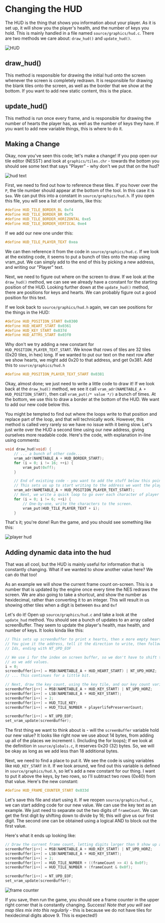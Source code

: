 # Changing the HUD

The HUD is the thing that shows you information about your player. As it is set up, it will
show you the player's health, and the number of keys you hold. This is mainly handled in a 
file named `source/graphics/hud.c`. There are two methods we care about: `draw_hud()` and
`update_hud()`.

![HUD](../images/hud_before.png) 

## draw_hud()

This method is responsible for drawing the initial hud onto the screen whenever the screen
is completely redrawn. It is responsible for drawing the blank tiles onto the screen, as
well as the border that we show at the bottom. If you want to add new static content, this
is the place.

## update_hud()

This method is run once every frame, and is responsible for drawing the number of hearts
the player has, as well as the number of keys they have. If you want to add new variable
things, this is where to do it. 

## Making a Change

Okay, now you've seen this code; let's make a change! If you pop open our tile editor
(NESST) and look at `graphics/tiles.chr` - towards the bottom you should see some text
that says "Player" - why don't we put that on the hud?

![hud text](../images/nesst_player_text.png)

First, we need to find out how to reference these tiles. If you hover over the `P`, the
tile number should appear at the bottom of the tool. In this case it is `$ea`. We can
put this into a constant in `source/graphics/hud.h`. If you open this file, you will 
see a list of constants, like this:

```c
#define HUD_TILE_BORDER_BL 0xf4
#define HUD_TILE_BORDER_BR 0xf5
#define HUD_TILE_BORDER_HORIZONTAL 0xe5
#define HUD_TILE_BORDER_VERTICAL 0xe4
```

If we add our new one under this:
```c 
#define HUD_TILE_PLAYER_TEXT 0xea
```

We can then reference it from the code in `source/graphics/hud.c`. If we look at the
existing code, it seems to put a bunch of tiles onto the map using vram_put. We can
simply add to the end of this by picking a new address, and writing our "Player" text.

Next, we need to figure out where on the screen to draw. If we look at the `draw_hud()`
method, we can see we already have a constant for the starting position of the HUD. Looking
further down at the `update_hud()` method, there are positions for keys and hearts. We can 
probably figure out a good position for this text.

If we look back to `source/graphics/hud.h` again, we can see positions for the things in the HUD:
```c
#define HUD_POSITION_START 0x0300
#define HUD_HEART_START 0x0361
#define HUD_KEY_START 0x037d
#define HUD_ATTRS_START 0x03f0
```

Why don't we try adding a new constant for `HUD_POSITION_PLAYER_TEXT_START`. We know that rows
of tiles are 32 tiles (0x20 tiles, in hex) long. If we wanted to put our text on the next row
after we show hearts, we might add 0x20 to that address, and get 0x381. Add this to 
`source/graphics/hud.h`
```c
#define HUD_POSITION_PLAYER_TEXT_START 0x0381
```

Okay, almost done; we just need to write a little code to draw it! If we look back at the 
`draw_hud()` method, we see it call `vram_adr(NAMETABLE_A + HUD_POSITION_START)`, then call
`vram_put(/* value */)` a bunch of times. At the bottom, we use this to draw a border at the bottom
of the HUD. We want to add our new code below this.

You might be tempted to find out where the loops write to that position and replace part of the loop, 
and that will technically work. However, this method is called very rarely so we have no issue with
it being slow. Let's just write over the HUD a second time using our new address, giving ourselves
more readable code. Here's the code, with explanation in-line using comments: 

```c
void draw_hud(void) {
    // ... a bunch of other code...
    vram_adr(NAMETABLE_A + HUD_BORDER_START);
    for (i = 0; i != 16; ++i) {
        vram_put(0xff);
    }

    // End of existing code - you want to add the stuff below this point!
    // This sets us up to start writing to the address we want the player text at.
    vram_adr(NAMETABLE_A + HUD_POSITION_PLAYER_TEXT_START);
    // Next, we write a quick loop to go over each character of player and write it.
    for (i = 0; i != 6; ++i) {
        // One-by-one, write the characters to the screen.
        vram_put(HUD_TILE_PLAYER_TEXT + i);
    }
```

That's it; you're done! Run the game, and you should see something like this: 

![player hud](../images/player_hud.png)

## Adding dynamic data into the hud

That was all cool, but the HUD is mainly useful for information that is constantly changing. What if
we wanted to show another value here? We can do that too!

As an example we will show the current frame count on-screen. This is a number that is updated by the engine
once every time the NES redraws the screen. We are also going to take a shortcut, and show the number as 
hexidecimal, rather than converting it to an integer. This will result in us showing other tiles when a 
digit is between `0xa` and `0xf`

Let's do it! Open up `source/graphics/hud.c` and take a look at the `update_hud` method. You should see
a bunch of updates to an array called screenBuffer. They seem to update the player's health, max health, 
and number of keys. It looks kinda like this: 

```c
// This sets up screenBuffer to print x hearts, then x more empty hearts. 
// You give it the address, tell it the direction to write, then follow up with
// Ids, ending with NT_UPD_EOF

// We use i for the index on screen buffer, so we don't have to shift things around
// as we add values. 
i = 0;
screenBuffer[i++] = MSB(NAMETABLE_A + HUD_HEART_START) | NT_UPD_HORZ;
// ... This continues for a little bit.

// Next, draw the key count, using the key tile, and our key count variable
screenBuffer[i++] = MSB(NAMETABLE_A + HUD_KEY_START) | NT_UPD_HORZ;
screenBuffer[i++] = LSB(NAMETABLE_A + HUD_KEY_START);
screenBuffer[i++] = 2;
screenBuffer[i++] = HUD_TILE_KEY;
screenBuffer[i++] = HUD_TILE_NUMBER + playerlifePreserverCount;

screenBuffer[i++] = NT_UPD_EOF;
set_vram_update(screenBuffer);
```

The first thing we want to think about is - will the `screenBuffer` variable hold our new value? It
looks like right now we use about 14 bytes, from adding up all of the places we increment i. (Including
the for loops); If we look at the definition in `source/globals.c`, it reserves 0x20 (32) bytes. So, we
will be okay as long as we add less than 18 additional bytes.

Next, we need to find a place to put it. We see the code is using variables like `HUD_KEY_START` in
it. If we look around, we find out this variable is defined in `source/graphics/hud.h`, so let's add a
new constant for our thing. I want to put it above the keys, by two rows, so I'll subtract two rows (0x40)
from that value. Here's the new constant: 

```c
#define HUD_FRAME_COUNTER_START 0x033d
```

Let's save this file and start using it. If we reopen `source/graphics/hud.c`, we can start adding code
for our new value. We can use the key text as an example. We just need to separate out the two digits
of `frameCount`. We can get the first digit by shifting down to divide by 16; this will give us our
first digit. The second one can be obtained using a logical AND to block out the first value.

Here's what it ends up looking like:

```c
// Draw the current frame count, letting digits larger than 9 show up as tiles
screenBuffer[i++] = MSB(NAMETABLE_A + HUD_KEY_START) | NT_UPD_HORZ;
screenBuffer[i++] = LSB(NAMETABLE_A + HUD_KEY_START);
screenBuffer[i++] = 2;
screenBuffer[i++] = HUD_TILE_NUMBER + ((frameCount >> 4) & 0x0f);
screenBuffer[i++] = HUD_TILE_NUMBER + (frameCount & 0x0f);

screenBuffer[i++] = NT_UPD_EOF;
set_vram_update(screenBuffer);
``` 

![frame counter](../images/hud_frame_count.png)

If you save, then run the game, you should see a frame counter in the upper right corner that is constantly changing. 
Success! _Note that you will see map tiles mix into this regularly_ - this is because we do not have tiles for 
hexidecimal digits above 9. This is expected!)